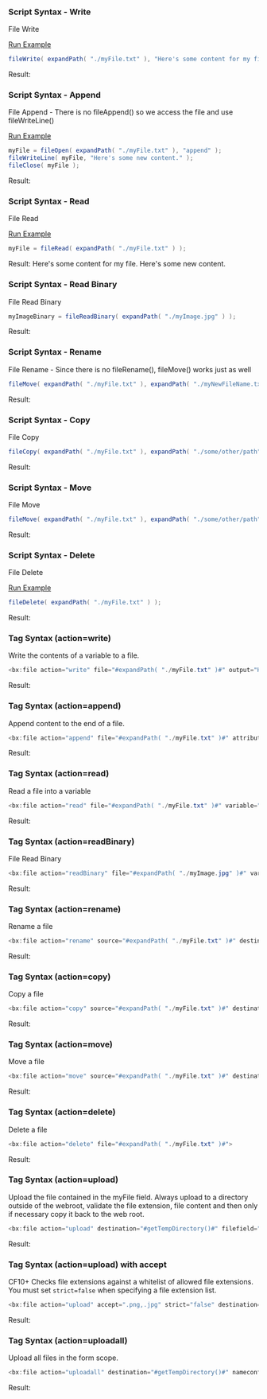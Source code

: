 ### Script Syntax - Write

File Write

<a href="https://try.boxlang.io/?code=eJxLy8xJDS%2FKLEnVUEitKEjMSwlILMnQUFDS08%2BtdAPK6ZVUlCgpaOooKHmkFqWqFysU5%2BemKiTn55Wk5pUopOUXKeRWKqSBFAJVWXMBAC4DGa0%3D" target="_blank">Run Example</a>

```java
fileWrite( expandPath( "./myFile.txt" ), "Here's some content for my file." );

```

Result: 

### Script Syntax - Append

File Append - There is no fileAppend() so we access the file and use fileWriteLine()

<a href="https://try.boxlang.io/?code=eJzLrXTLzElVsFVIA1L%2BBal5GgqpFQWJeSkBiSUZGgpKevq5YBV6JRUlSgqaOgpKiQVAVSlAtjUXSE94UWZJqk9mXqqGAkQlUIlHalGqerFCcX5uqkJearlCcn5eSWpeiR5ck3NOfjFcA0gQAMNXK50%3D" target="_blank">Run Example</a>

```java
myFile = fileOpen( expandPath( "./myFile.txt" ), "append" );
fileWriteLine( myFile, "Here's some new content." );
fileClose( myFile );

```

Result: 

### Script Syntax - Read

File Read

<a href="https://try.boxlang.io/?code=eJzLrXTLzElVsFVIA1JBqYkpGgqpFQWJeSkBiSUZGgpKevq5YBV6JRUlSgqaCprWXAC%2FwxAJ" target="_blank">Run Example</a>

```java
myFile = fileRead( expandPath( "./myFile.txt" ) );

```

Result: Here's some content for my file.
Here's some new content.

### Script Syntax - Read Binary

File Read Binary


```java
myImageBinary = fileReadBinary( expandPath( "./myImage.jpg" ) );

```

Result: 

### Script Syntax - Rename

File Rename - Since there is no fileRename(), fileMove() works just as well


```java
fileMove( expandPath( "./myFile.txt" ), expandPath( "./myNewFileName.txt" ) );

```

Result: 

### Script Syntax - Copy

File Copy


```java
fileCopy( expandPath( "./myFile.txt" ), expandPath( "./some/other/path" ) );

```

Result: 

### Script Syntax - Move

File Move


```java
fileMove( expandPath( "./myFile.txt" ), expandPath( "./some/other/path" ) );

```

Result: 

### Script Syntax - Delete

File Delete

<a href="https://try.boxlang.io/?code=eJxLy8xJdUnNSS1J1VBIrShIzEsJSCzJ0FBQ0tPPrXQDSuqVVJQoKWgqaFpzAQBZxQ39" target="_blank">Run Example</a>

```java
fileDelete( expandPath( "./myFile.txt" ) );

```

Result: 

### Tag Syntax (action=write)

Write the contents of a variable to a file.


```java
<bx:file action="write" file="#expandPath( "./myFile.txt" )#" output="Here's some content for my file.">
```

Result: 

### Tag Syntax (action=append)

Append content to the end of a file.


```java
<bx:file action="append" file="#expandPath( "./myFile.txt" )#" attributes="normal" output="Here's some new content.">
```

Result: 

### Tag Syntax (action=read)

Read a file into a variable


```java
<bx:file action="read" file="#expandPath( "./myFile.txt" )#" variable="myFile">
```

Result: 

### Tag Syntax (action=readBinary)

File Read Binary


```java
<bx:file action="readBinary" file="#expandPath( "./myImage.jpg" )#" variable="myImageBinary">
```

Result: 

### Tag Syntax (action=rename)

Rename a file


```java
<bx:file action="rename" source="#expandPath( "./myFile.txt" )#" destination="#expandPath( "./myNewFileName.txt" )#" attributes="normal">
```

Result: 

### Tag Syntax (action=copy)

Copy a file


```java
<bx:file action="copy" source="#expandPath( "./myFile.txt" )#" destination="#expandPath( "./some/other/path" )#">
```

Result: 

### Tag Syntax (action=move)

Move a file


```java
<bx:file action="move" source="#expandPath( "./myFile.txt" )#" destination="#expandPath( "./some/other/path" )#">
```

Result: 

### Tag Syntax (action=delete)

Delete a file


```java
<bx:file action="delete" file="#expandPath( "./myFile.txt" )#">
```

Result: 

### Tag Syntax (action=upload)

Upload the file contained in the myFile field. Always upload to a directory outside of the webroot, validate the file extension, file content and then only if necessary copy it back to the web root.


```java
<bx:file action="upload" destination="#getTempDirectory()#" filefield="form.myFile" nameconflict="makeunique">
```

Result: 

### Tag Syntax (action=upload) with accept

CF10+ Checks file extensions against a whitelist of allowed file extensions. You must set `strict=false` when specifying a file extension list.


```java
<bx:file action="upload" accept=".png,.jpg" strict="false" destination="#getTempDirectory()#" filefield="form.myFile" nameconflict="makeunique">
```

Result: 

### Tag Syntax (action=uploadall)

Upload all files in the form scope.


```java
<bx:file action="uploadall" destination="#getTempDirectory()#" nameconflict="makeunique">
```

Result: 

